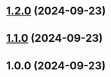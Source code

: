 # [1.2.0](https://github.com/amir-ben-shimol/cnb/compare/v1.1.0...v1.2.0) (2024-09-23)

# [1.1.0](https://github.com/amir-ben-shimol/cnb/compare/v1.0.0...v1.1.0) (2024-09-23)

# 1.0.0 (2024-09-23)
